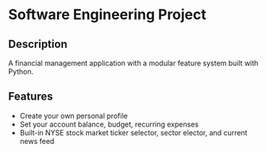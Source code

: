 # Software Engineering Project

## Description

A financial management application with a modular feature system built with Python.

## Features

* Create your own personal profile
* Set your account balance, budget, recurring expenses 
* Built-in NYSE stock market ticker selector, sector elector, and current news feed

